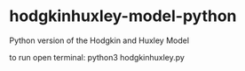 # hodgkinhuxley-model-python
Python version of the Hodgkin and Huxley Model

to run open terminal:
python3 hodgkinhuxley.py
